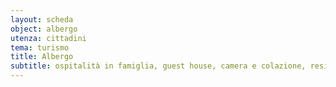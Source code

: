 ```yaml
---
layout: scheda
object: albergo
utenza: cittadini
tema: turismo
title: Albergo
subtitle: ospitalità in famiglia, guest house, camera e colazione, residenza d'epoca, Airbnb, B&B
---
```

